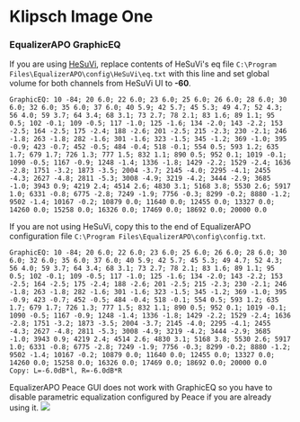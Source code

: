 # Klipsch Image One
### EqualizerAPO GraphicEQ
If you are using [HeSuVi](https://sourceforge.net/projects/hesuvi/), replace contents of HeSuVi's eq file `C:\Program Files\EqualizerAPO\config\HeSuVi\eq.txt` with this line and set global volume for both channels from HeSuVi UI to **-60**.
```
GraphicEQ: 10 -84; 20 6.0; 22 6.0; 23 6.0; 25 6.0; 26 6.0; 28 6.0; 30 6.0; 32 6.0; 35 6.0; 37 6.0; 40 5.9; 42 5.7; 45 5.3; 49 4.7; 52 4.3; 56 4.0; 59 3.7; 64 3.4; 68 3.1; 73 2.7; 78 2.1; 83 1.6; 89 1.1; 95 0.5; 102 -0.1; 109 -0.5; 117 -1.0; 125 -1.6; 134 -2.0; 143 -2.2; 153 -2.5; 164 -2.5; 175 -2.4; 188 -2.6; 201 -2.5; 215 -2.3; 230 -2.1; 246 -1.8; 263 -1.8; 282 -1.6; 301 -1.6; 323 -1.5; 345 -1.2; 369 -1.0; 395 -0.9; 423 -0.7; 452 -0.5; 484 -0.4; 518 -0.1; 554 0.5; 593 1.2; 635 1.7; 679 1.7; 726 1.3; 777 1.5; 832 1.1; 890 0.5; 952 0.1; 1019 -0.1; 1090 -0.5; 1167 -0.9; 1248 -1.4; 1336 -1.8; 1429 -2.2; 1529 -2.4; 1636 -2.8; 1751 -3.2; 1873 -3.5; 2004 -3.7; 2145 -4.0; 2295 -4.1; 2455 -4.3; 2627 -4.8; 2811 -5.3; 3008 -4.9; 3219 -4.2; 3444 -2.9; 3685 -1.0; 3943 0.9; 4219 2.4; 4514 2.6; 4830 3.1; 5168 3.8; 5530 2.6; 5917 1.0; 6331 -0.8; 6775 -2.8; 7249 -1.9; 7756 -0.3; 8299 -0.2; 8880 -1.2; 9502 -1.4; 10167 -0.2; 10879 0.0; 11640 0.0; 12455 0.0; 13327 0.0; 14260 0.0; 15258 0.0; 16326 0.0; 17469 0.0; 18692 0.0; 20000 0.0
```
If you are not using HeSuVi, copy this to the end of EqualizerAPO configuration file `C:\Program Files\EqualizerAPO\config\config.txt`.
```
GraphicEQ: 10 -84; 20 6.0; 22 6.0; 23 6.0; 25 6.0; 26 6.0; 28 6.0; 30 6.0; 32 6.0; 35 6.0; 37 6.0; 40 5.9; 42 5.7; 45 5.3; 49 4.7; 52 4.3; 56 4.0; 59 3.7; 64 3.4; 68 3.1; 73 2.7; 78 2.1; 83 1.6; 89 1.1; 95 0.5; 102 -0.1; 109 -0.5; 117 -1.0; 125 -1.6; 134 -2.0; 143 -2.2; 153 -2.5; 164 -2.5; 175 -2.4; 188 -2.6; 201 -2.5; 215 -2.3; 230 -2.1; 246 -1.8; 263 -1.8; 282 -1.6; 301 -1.6; 323 -1.5; 345 -1.2; 369 -1.0; 395 -0.9; 423 -0.7; 452 -0.5; 484 -0.4; 518 -0.1; 554 0.5; 593 1.2; 635 1.7; 679 1.7; 726 1.3; 777 1.5; 832 1.1; 890 0.5; 952 0.1; 1019 -0.1; 1090 -0.5; 1167 -0.9; 1248 -1.4; 1336 -1.8; 1429 -2.2; 1529 -2.4; 1636 -2.8; 1751 -3.2; 1873 -3.5; 2004 -3.7; 2145 -4.0; 2295 -4.1; 2455 -4.3; 2627 -4.8; 2811 -5.3; 3008 -4.9; 3219 -4.2; 3444 -2.9; 3685 -1.0; 3943 0.9; 4219 2.4; 4514 2.6; 4830 3.1; 5168 3.8; 5530 2.6; 5917 1.0; 6331 -0.8; 6775 -2.8; 7249 -1.9; 7756 -0.3; 8299 -0.2; 8880 -1.2; 9502 -1.4; 10167 -0.2; 10879 0.0; 11640 0.0; 12455 0.0; 13327 0.0; 14260 0.0; 15258 0.0; 16326 0.0; 17469 0.0; 18692 0.0; 20000 0.0
Copy: L=-6.0dB*l, R=-6.0dB*R
```
EqualizerAPO Peace GUI does not work with GraphicEQ so you have to disable parametric equalization configured by Peace if you are already using it.
![](https://raw.githubusercontent.com/jaakkopasanen/AutoEq/master/results/SBAF-Serious/innerfidelity/onear/Klipsch%20Image%20One/Klipsch%20Image%20One.png)

